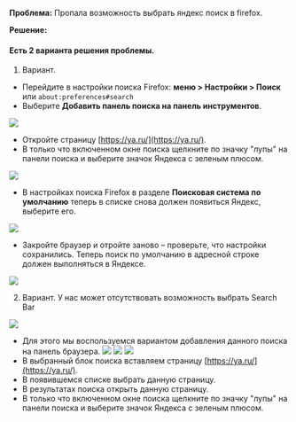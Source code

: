 **Проблема:**  Пропала возможность выбрать яндекс поиск в firefox.

**Решение:**  
#### Есть 2 варианта решения проблемы.
1.  Вариант.
- Перейдите в настройки поиска Firefox: **меню > Настройки > Поиск** или `about:preferences#search`
- Выберите **Добавить панель поиска на панель инструментов**.

![](../images/2022-03-14_16-03-39.webp)
- Откройте страницу [https://ya.ru/](https://ya.ru/).
- В только что включенном окне поиска щелкните по значку "лупы" на панели поиска и выберите значок Яндекса с зеленым плюсом.

![](../images/2022-03-14_16-03-39.webp)
- В настройках поиска Firefox в разделе **Поисковая система по умолчанию** теперь в списке снова должен появиться Яндекс, выберите его.

![](../images/2022-03-14_16-10-12.webp)
- Закройте браузер и отройте заново – проверьте, что настройки сохранились. Теперь поиск по умолчанию в адресной строке должен выполняться в Яндексе.

![](../images/2022-03-14_16-17-26.webp)

2. Вариант.
У нас может отсутствовать возможность выбрать Search Bar

![](../images/2022-03-14_16-03-39.webp)
- Для этого мы воспользуемся вариантом добавления данного поиска на панель браузера.
![](../images/menu_002.png) ![](../images/menu_003.png)
![](../images/menu_004.png)
- В выбранный блок поиска вставляем страницу [https://ya.ru/](https://ya.ru/).
- В появившемся списке выбрать данную страницу.
- В результатах поиска открыть данную страницу.
- В только что включенном окне поиска щелкните по значку "лупы" на панели поиска и выберите значок Яндекса с зеленым плюсом. 

 